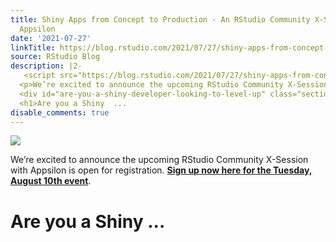 ```yaml
---
title: Shiny Apps from Concept to Production - An RStudio Community X-Session with
  Appsilon
date: '2021-07-27'
linkTitle: https://blog.rstudio.com/2021/07/27/shiny-apps-from-concept-to-production-rsutdio-community-x-session/
source: RStudio Blog
description: |2-
   <script src="https://blog.rstudio.com/2021/07/27/shiny-apps-from-concept-to-production-rsutdio-community-x-session/index_files/header-attrs/header-attrs.js"></script> <p><img src="shiny-apps-concept-to-prod.jpg" /></p>
  <p>We’re excited to announce the upcoming RStudio Community X-Session with Appsilon is open for registration. <a href="https://www.rstudio.com/registration/shiny-from-concept-to-production/" target="_blank"><strong>Sign up now here for the Tuesday, August 10th event</strong></a>.</p>
  <div id="are-you-a-shiny-developer-looking-to-level-up" class="section level1">
  <h1>Are you a Shiny  ...
disable_comments: true
---
```

 <script src="https://blog.rstudio.com/2021/07/27/shiny-apps-from-concept-to-production-rsutdio-community-x-session/index_files/header-attrs/header-attrs.js"></script> <p><img src="shiny-apps-concept-to-prod.jpg" /></p>
<p>We’re excited to announce the upcoming RStudio Community X-Session with Appsilon is open for registration. <a href="https://www.rstudio.com/registration/shiny-from-concept-to-production/" target="_blank"><strong>Sign up now here for the Tuesday, August 10th event</strong></a>.</p>
<div id="are-you-a-shiny-developer-looking-to-level-up" class="section level1">
<h1>Are you a Shiny  ...